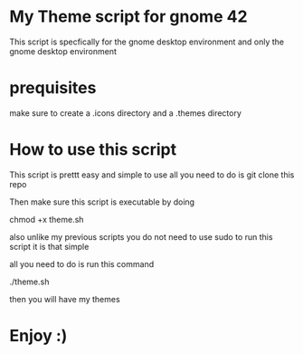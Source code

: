 # My Theme script for gnome 42 

This script is specfically for the gnome desktop environment and only the gnome desktop environment 

# prequisites

make sure to create a .icons directory and a .themes directory 





# How to use this script 

This script is prettt easy and simple to use all you need to do is git clone this repo 

Then make sure this script is executable by doing 

chmod +x theme.sh

also unlike my previous scripts you do not need to use sudo to run this script it is that simple 

all you need to do is run this command 

./theme.sh

then you will have my themes 


# Enjoy :)
